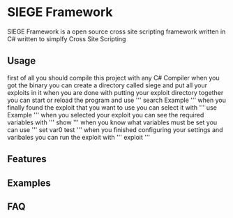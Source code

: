 # SIEGE Framework #
SIEGE Framework is a open source cross site scripting framework written in C#
written to simplfy Cross Site Scripting
## Usage ##
first of all you should compile this project with any C# Compiler when you got the binary you can create a directory called siege and put all your exploits in it
when you are done with putting your exploit directory together you can start or reload the program 
and use
'''
search Example
'''
when you finally found the exploit that 
you want to use you can select it with
'''
use Example
'''
when you selected your exploit you can see the required variables with
'''
show
'''
when you know what variables must be set you can use
'''
set var0 test
'''
when you finished configuring your settings and varibales you can run the exploit with
'''
exploit
'''
## Features ##
## Examples ##
## FAQ ##
